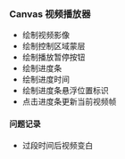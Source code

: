 ### Canvas 视频播放器

- 绘制视频影像
- 绘制控制区域蒙层
- 绘制播放暂停按钮
- 绘制进度条
- 绘制进度时间
- 绘制进度条悬浮位置标识
- 点击进度条更新当前视频帧

#### 问题记录
- 过段时间后视频变白